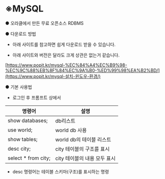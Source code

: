 # ※MySQL

● 오라클에서 만든 무료 오픈소스 RDBMS



● 다운로드 방법

- 아래 사이트를 참고하면 쉽게 다운로드 받을 수 있습니다.

- 아래 사이트와 버전은 달라도 크게 상관은 없는거 같습니다.



[https://www.popit.kr/mysql-%EC%84%A4%EC%B9%98-%EC%9C%88%EB%8F%84%EC%9A%B0-%ED%99%98%EA%B2%BD/](https://www.popit.kr/mysql-설치-윈도우-환경/)



● 기본 사용법

- 로그인 후 프롬프트 상에서

| 명령어              | 설명                         |
| ------------------- | ---------------------------- |
| show databases;     | db리스트                     |
| use world;          | world db 사용                |
| show tables;        | world db의 테이블 리스트     |
| desc city;          | city 테이블의 구조를 표시    |
| select * from city; | city 테이블의 내용 모두 표시 |

 

- desc 명령어는 테이블 스키마(구조)를 표시하는 명령